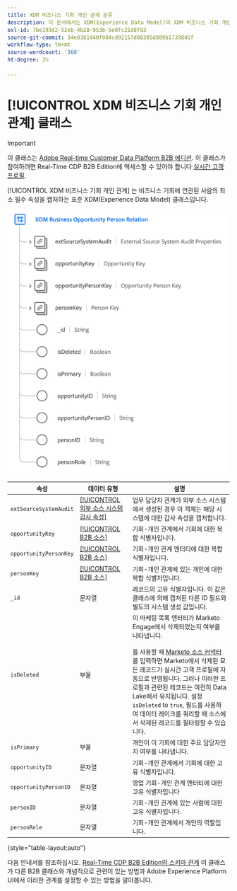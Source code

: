 ```yaml
---
title: XDM 비즈니스 기회 개인 관계 분류
description: 이 문서에서는 XDM(Experience Data Model)의 XDM 비즈니스 기회 개인 관계 클래스에 대한 개요를 제공합니다.
exl-id: 7be193d2-52eb-4b28-953b-5e0fc21d8f93
source-git-commit: 34e0381d40f884cd92157d08385d889b1739845f
workflow-type: tm+mt
source-wordcount: '368'
ht-degree: 3%

---
```


# [!UICONTROL XDM 비즈니스 기회 개인 관계] 클래스

>[!IMPORTANT]
>
>이 클래스는 [Adobe Real-time Customer Data Platform B2B 에디션](../../../rtcdp/b2b-overview.md). 이 클래스가 참여하려면 Real-Time CDP B2B Edition에 액세스할 수 있어야 합니다 [실시간 고객 프로필](../../../profile/home.md).

[!UICONTROL XDM 비즈니스 기회 개인 관계] 는 비즈니스 기회에 연관된 사람의 최소 필수 속성을 캡처하는 표준 XDM(Experience Data Model) 클래스입니다.

![UI에 표시되는 XDM Business Opportunity Person 클래스의 구조](../../images/classes/b2b/business-opportunity-person-relation.png)

| 속성 | 데이터 유형 | 설명 |
| --- | --- | --- |
| `extSourceSystemAudit` | [[!UICONTROL 외부 소스 시스템 감사 속성]](../../data-types/external-source-system-audit-attributes.md) | 업무 담당자 관계가 외부 소스 시스템에서 생성된 경우 이 객체는 해당 시스템에 대한 감사 속성을 캡처합니다. |
| `opportunityKey` | [[!UICONTROL B2B 소스]](../../data-types/b2b-source.md) | 기회-개인 관계에서 기회에 대한 복합 식별자입니다. |
| `opportunityPersonKey` | [[!UICONTROL B2B 소스]](../../data-types/b2b-source.md) | 기회-개인 관계 엔터티에 대한 복합 식별자입니다. |
| `personKey` | [[!UICONTROL B2B 소스]](../../data-types/b2b-source.md) | 기회-개인 관계에 있는 개인에 대한 복합 식별자입니다. |
| `_id` | 문자열 | 레코드의 고유 식별자입니다. 이 값은 클래스에 의해 캡처된 다른 ID 필드와 별도의 시스템 생성 값입니다. |
| `isDeleted` | 부울 | 이 마케팅 목록 엔터티가 Marketo Engage에서 삭제되었는지 여부를 나타냅니다.<br><br>를 사용할 때 [Marketo 소스 커넥터](../../../sources/connectors/adobe-applications/marketo/marketo.md)를 입력하면 Marketo에서 삭제된 모든 레코드가 실시간 고객 프로필에 자동으로 반영됩니다. 그러나 이러한 프로필과 관련된 레코드는 여전히 Data Lake에서 유지됩니다. 설정 `isDeleted` to `true`, 필드를 사용하여 데이터 레이크를 쿼리할 때 소스에서 삭제된 레코드를 필터링할 수 있습니다. |
| `isPrimary` | 부울 | 개인이 이 기회에 대한 주요 담당자인지 여부를 나타냅니다. |
| `opportunityID` | 문자열 | 기회-개인 관계에서 기회에 대한 고유 식별자입니다. |
| `opportunityPersonID` | 문자열 | 영업 기회-개인 관계 엔터티에 대한 고유 식별자입니다 |
| `personID` | 문자열 | 기회-개인 관계에 있는 사람에 대한 고유 식별자입니다. |
| `personRole` | 문자열 | 기회-개인 관계에서 개인의 역할입니다. |

{style=&quot;table-layout:auto&quot;}

다음 안내서를 참조하십시오. [Real-Time CDP B2B Edition의 스키마 관계](../../tutorials/relationship-b2b.md) 이 클래스가 다른 B2B 클래스와 개념적으로 관련이 있는 방법과 Adobe Experience Platform UI에서 이러한 관계를 설정할 수 있는 방법을 알아봅니다.
